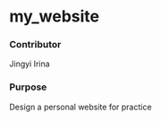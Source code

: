 # my_website

### Contributor

Jingyi Irina



### Purpose

Design a personal website for practice



